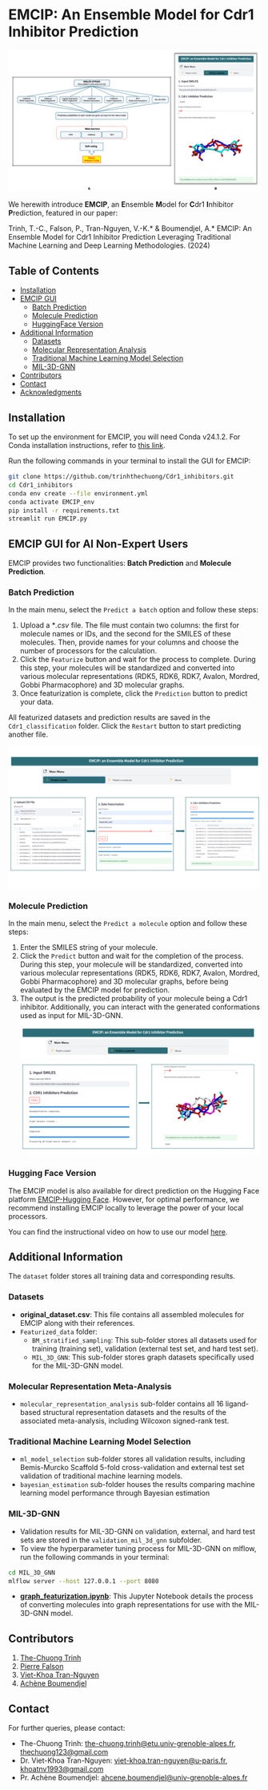 # EMCIP: An Ensemble Model for Cdr1 Inhibitor Prediction

![EMCIP Architecture](./Images/EMCIP_GUI_architecture.png)

We herewith introduce **EMCIP**, an **E**nsemble **M**odel for **C**dr1 **I**nhibitor **P**rediction, featured in our paper:

Trinh, T.-C., Falson, P., Tran-Nguyen, V.-K.* & Boumendjel, A.* EMCIP: An Ensemble Model for Cdr1 Inhibitor Prediction Leveraging Traditional Machine Learning and Deep Learning Methodologies. (2024)

## Table of Contents

- [Installation](#installation)
- [EMCIP GUI](#emcip-gui)
  - [Batch Prediction](#batch-prediction)
  - [Molecule Prediction](#molecule-prediction)
  - [HuggingFace Version](#huggingface-version)
- [Additional Information](#additional-information)
  - [Datasets](#datasets)
  - [Molecular Representation Analysis](#molecular-representation-analysis)
  - [Traditional Machine Learning Model Selection](#traditional-machine-learning-model-selection)
  - [MIL-3D-GNN](#mil-3d-gnn)
- [Contributors](#contributors)
- [Contact](#contact)
- [Acknowledgments](#acknowledgments)

## Installation

To set up the environment for EMCIP, you will need Conda v24.1.2. For Conda installation instructions, refer to [this link](https://conda.io/projects/conda/en/latest/user-guide/install/index.html).

Run the following commands in your terminal to install the GUI for EMCIP:

```bash
git clone https://github.com/trinhthechuong/Cdr1_inhibitors.git
cd Cdr1_inhibitors
conda env create --file environment.yml
conda activate EMCIP_env
pip install -r requirements.txt
streamlit run EMCIP.py
```

## EMCIP GUI for AI Non-Expert Users

EMCIP provides two functionalities: **Batch Prediction** and **Molecule Prediction**.

### Batch Prediction

In the main menu, select the `Predict a batch` option and follow these steps:

1. Upload a **.csv* file. The file must contain two columns: the first for molecule names or IDs, and the second for the SMILES of these molecules. Then, provide names for your columns and choose the number of processors for the calculation.
2. Click the `Featurize` button and wait for the process to complete. During this step, your molecules will be standardized and converted into various molecular representations (RDK5, RDK6, RDK7, Avalon, Mordred, Gobbi Pharmacophore) and 3D molecular graphs.
3. Once featurization is complete, click the `Prediction` button to predict your data.

All featurized datasets and prediction results are saved in the `Cdr1_classification` folder. Click the `Restart` button to start predicting another file.

![Batch GUI](./Images/Batch_GUI.png)

### Molecule Prediction

In the main menu, select the `Predict a molecule` option and follow these steps:

1. Enter the SMILES string of your molecule.
2. Click the `Predict` button and wait for the completion of the process. During this step, your molecule will be standardized, converted into various molecular representations (RDK5, RDK6, RDK7, Avalon, Mordred, Gobbi Pharmacophore) and 3D molecular graphs, before being evaluated by the EMCIP model for prediction.
3. The output is the predicted probability of your molecule being a Cdr1 inhibitor.
Additionally, you can interact with the generated conformations used as input for MIL-3D-GNN.
![Molecule GUI](./Images/Molecule_GUI.png)

### Hugging Face Version
The EMCIP model is also available for direct prediction on the Hugging Face platform [EMCIP-Hugging Face](https://huggingface.co/spaces/thechuongtrinh/EMCIP_Cdr1_inhibitor_prediction). However, for optimal performance, we recommend installing EMCIP locally to leverage the power of your local processors.

You can find the instructional video on how to use our model [here](https://youtu.be/HbnlXna_nqI).
## Additional Information
The `dataset` folder stores all training data and corresponding results.
### Datasets
- **original_dataset.csv**: This file contains all assembled molecules for EMCIP along with their references.
- `Featurized_data` folder:
    - `BM_stratified_sampling`: This sub-folder stores all datasets used for training (training set), validation (external test set, and hard test set).
    - `MIL_3D_GNN`: This sub-folder stores graph datasets specifically used for the MIL-3D-GNN model.
### Molecular Representation Meta-Analysis
- `molecular_representation_analysis` sub-folder contains all 16 ligand-based structural representation datasets and the results of the associated meta-analysis, including Wilcoxon signed-rank test.
### Traditional Machine Learning Model Selection
- `ml_model_selection` sub-folder stores all validation results, including Bemis-Murcko Scaffold 5-fold cross-validation and external test set validation of traditional machine learning models. 
- `bayesian_estimation` sub-folder houses the results comparing machine learning model performance through Bayesian estimation
### MIL-3D-GNN
- Validation results for MIL-3D-GNN on validation, external, and hard test sets are stored in the `validation_mil_3d_gnn` subfolder. 
- To view the hyperparameter tuning process for MIL-3D-GNN on mlflow, run the following commands in your terminal:  
```bash
cd MIL_3D_GNN
mlflow server --host 127.0.0.1 --port 8080
```
- [**graph_featurization.ipynb**](./MIL_3D_GNN/graph_featurization.ipynb): This Jupyter Notebook details the process of converting molecules into graph representations for use with the MIL-3D-GNN model.
## Contributors

1. [The-Chuong Trinh](https://trinhthechuong.github.io/)
2. [Pierre Falson](https://www.researchgate.net/profile/Pierre-Falson)
3. [Viet-Khoa Tran-Nguyen](https://www.researchgate.net/profile/Viet-Khoa-Tran-Nguyen)
4. [Achène Boumendjel](https://www.researchgate.net/profile/Ahcene-Boumendjel)

## Contact

For further queries, please contact:
- The-Chuong Trinh: [the-chuong.trinh@etu.univ-grenoble-alpes.fr](mailto:the-chuong.trinh@etu.univ-grenoble-alpes.fr), [thechuong123@gmail.com](mailto:thechuong123@gmail.com)
- Dr. Viet-Khoa Tran-Nguyen: [viet-khoa.tran-nguyen@u-paris.fr](mailto:viet-khoa.tran-nguyen@u-paris.fr), [khoatnv1993@gmail.com](mailto:khoatnv1993@gmail.com)
- Pr. Achène Boumendjel: [ahcene.boumendjel@univ-grenoble-alpes.fr](mailto:ahcene.boumendjel@univ-grenoble-alpes.fr)
